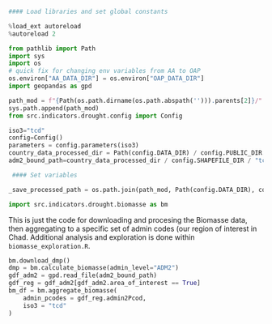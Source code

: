 ```python
#### Load libraries and set global constants

%load_ext autoreload
%autoreload 2

from pathlib import Path
import sys
import os
# quick fix for changing env variables from AA to OAP
os.environ["AA_DATA_DIR"] = os.environ["OAP_DATA_DIR"]
import geopandas as gpd

path_mod = f"{Path(os.path.dirname(os.path.abspath(''))).parents[2]}/"
sys.path.append(path_mod)
from src.indicators.drought.config import Config

iso3="tcd"
config=Config() 
parameters = config.parameters(iso3)
country_data_processed_dir = Path(config.DATA_DIR) / config.PUBLIC_DIR / config.PROCESSED_DIR / iso3
adm2_bound_path=country_data_processed_dir / config.SHAPEFILE_DIR / "tcd_adm2_area_of_interest.gpkg"

 #### Set variables

_save_processed_path = os.path.join(path_mod, Path(config.DATA_DIR), config.PUBLIC_DIR, config.PROCESSED_DIR, iso3, "wrsi")

import src.indicators.drought.biomasse as bm
```

This is just the code for downloading and procesing the Biomasse data, then aggregating to a specific set of admin codes (our region of interest in Chad. Additional analysis and exploration is done within `biomasse_exploration.R`.

```python
bm.download_dmp()
dmp = bm.calculate_biomasse(admin_level="ADM2")
gdf_adm2 = gpd.read_file(adm2_bound_path)
gdf_reg = gdf_adm2[gdf_adm2.area_of_interest == True]
bm_df = bm.aggregate_biomasse(
    admin_pcodes = gdf_reg.admin2Pcod,
    iso3 = "tcd"
)
```

```python

```
